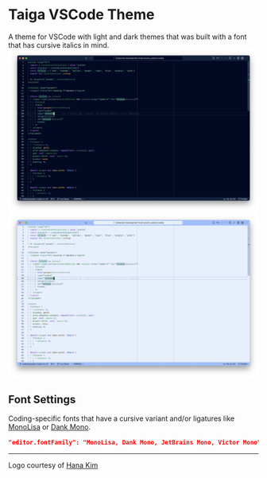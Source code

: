 # Taiga VSCode Theme

A theme for VSCode with light and dark themes that was built with a font that has cursive italics in mind.
![Screenshot of the dark version of the theme](./images/screenshot-dark.png)
![Screenshot of the light version of the theme](./images/screenshot-light.png)

## Font Settings
Coding-specific fonts that have a cursive variant and/or ligatures like [MonoLisa](https://www.monolisa.dev/)
or [Dank Mono](https://philpl.gumroad.com/l/dank-mono).
```json
"editor.fontFamily": "MonoLisa, Dank Mono, JetBrains Mono, Victor Mono",
```

---

Logo courtesy of [Hana Kim](http://nameishana.com)
